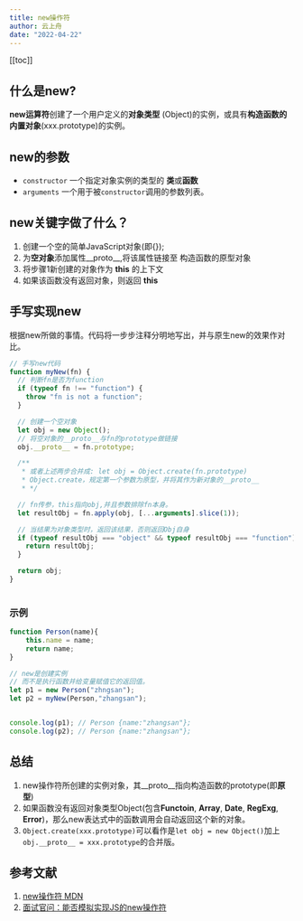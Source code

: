 ```yaml
---
title: new操作符
author: 云上舟
date: "2022-04-22"
---
```


[[toc]]

## 什么是new?
**new运算符**创建了一个用户定义的**对象类型** (Object)的实例，或具有**构造函数的内置对象**(xxx.prototype)的实例。

## new的参数
- `constructor` 
一个指定对象实例的类型的 **类**或**函数**
- `arguments`
一个用于被`constructor`调用的参数列表。

## new关键字做了什么？
1. 创建一个空的简单JavaScript对象(即{});
2. 为**空对象**添加属性__proto__,将该属性链接至 构造函数的原型对象
3. 将步骤1新创建的对象作为 **this** 的上下文
4. 如果该函数没有返回对象，则返回 **this**


## 手写实现new

根据new所做的事情。代码将一步步注释分明地写出，并与原生new的效果作对比。
```js
// 手写new代码
function myNew(fn) {
  // 判断fn是否为function
  if (typeof fn !== "function") {
    throw "fn is not a function";
  }

  // 创建一个空对象
  let obj = new Object();
  // 将空对象的__proto__与fn的prototype做链接
  obj.__proto__ = fn.prototype;

  /**
   * 或者上述两步合并成: let obj = Object.create(fn.prototype)
   * Object.create，规定第一个参数为原型，并将其作为新对象的__proto__
   * */

  // fn传参，this指向obj,并且参数排除fn本身。
  let resultObj = fn.apply(obj, [...arguments].slice(1));

  // 当结果为对象类型时，返回该结果，否则返回Obj自身
  if (typeof resultObj === "object" && typeof resultObj === "function") {
    return resultObj;
  }

  return obj;
}
 
```

### 示例
```js
function Person(name){
	this.name = name;
	return name;
}

// new是创建实例
// 而不是执行函数并给变量赋值它的返回值。
let p1 = new Person("zhngsan");
let p2 = myNew(Person,"zhangsan");


console.log(p1); // Person {name:"zhangsan"};
console.log(p2); // Person {name:"zhangsan"};

```
## 总结
1. new操作符所创建的实例对象，其__proto__指向构造函数的prototype(即**原型**)
2. 如果函数没有返回对象类型Object(包含**Functoin**, **Array**, **Date**, **RegExg**, **Error**)，那么new表达式中的函数调用会自动返回这个新的对象。
3. `Object.create(xxx.prototype)`可以看作是`let obj = new Object()`加上`obj.__proto__ = xxx.prototype`的合并版。

## 参考文献
1. [new操作符 MDN](https://developer.mozilla.org/zh-CN/docs/Web/JavaScript/Reference/Operators/new)
2. [面试官问：能否模拟实现JS的new操作符](https://juejin.cn/post/6844903704663949325#heading-7)